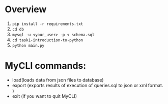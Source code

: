 Overview
========
1. `pip install -r requirements.txt`
2. `cd db`
3. `mysql -u <your_user> -p < schema.sql`
4. `cd task1-introduction-to-python`
5. `python main.py`

MyCLI commands:
========
- load(loads data from json files to database)
- export <format> (exports results of execution of queries.sql to json or xml format. )
- exit (if you want to quit MyCLI) 
